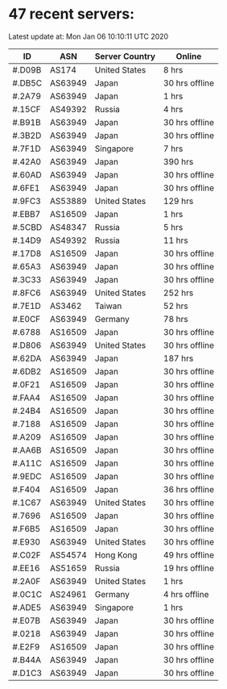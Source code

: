 # 47 recent servers:

Latest update at: Mon Jan 06 10:10:11 UTC 2020

| ID | ASN | Server Country | Online |
| -- | --- | -------------- | ------ |
| #.D09B | AS174 | United States | 8 hrs |
| #.DB5C | AS63949 | Japan | 30 hrs offline |
| #.2A79 | AS63949 | Japan | 1 hrs |
| #.15CF | AS49392 | Russia | 4 hrs |
| #.B91B | AS63949 | Japan | 30 hrs offline |
| #.3B2D | AS63949 | Japan | 30 hrs offline |
| #.7F1D | AS63949 | Singapore | 7 hrs |
| #.42A0 | AS63949 | Japan | 390 hrs |
| #.60AD | AS63949 | Japan | 30 hrs offline |
| #.6FE1 | AS63949 | Japan | 30 hrs offline |
| #.9FC3 | AS53889 | United States | 129 hrs |
| #.EBB7 | AS16509 | Japan | 1 hrs |
| #.5CBD | AS48347 | Russia | 5 hrs |
| #.14D9 | AS49392 | Russia | 11 hrs |
| #.17D8 | AS16509 | Japan | 30 hrs offline |
| #.65A3 | AS63949 | Japan | 30 hrs offline |
| #.3C33 | AS63949 | Japan | 30 hrs offline |
| #.8FC6 | AS63949 | United States | 252 hrs |
| #.7E1D | AS3462 | Taiwan | 52 hrs |
| #.E0CF | AS63949 | Germany | 78 hrs |
| #.6788 | AS16509 | Japan | 30 hrs offline |
| #.D806 | AS63949 | United States | 30 hrs offline |
| #.62DA | AS63949 | Japan | 187 hrs |
| #.6DB2 | AS16509 | Japan | 30 hrs offline |
| #.0F21 | AS16509 | Japan | 30 hrs offline |
| #.FAA4 | AS16509 | Japan | 30 hrs offline |
| #.24B4 | AS16509 | Japan | 30 hrs offline |
| #.7188 | AS16509 | Japan | 30 hrs offline |
| #.A209 | AS16509 | Japan | 30 hrs offline |
| #.AA6B | AS16509 | Japan | 30 hrs offline |
| #.A11C | AS16509 | Japan | 30 hrs offline |
| #.9EDC | AS16509 | Japan | 30 hrs offline |
| #.F404 | AS16509 | Japan | 36 hrs offline |
| #.1C67 | AS63949 | United States | 30 hrs offline |
| #.7696 | AS16509 | Japan | 30 hrs offline |
| #.F6B5 | AS16509 | Japan | 30 hrs offline |
| #.E930 | AS63949 | United States | 30 hrs offline |
| #.C02F | AS54574 | Hong Kong | 49 hrs offline |
| #.EE16 | AS51659 | Russia | 19 hrs offline |
| #.2A0F | AS63949 | United States | 1 hrs |
| #.0C1C | AS24961 | Germany | 4 hrs offline |
| #.ADE5 | AS63949 | Singapore | 1 hrs |
| #.E07B | AS63949 | Japan | 30 hrs offline |
| #.0218 | AS63949 | Japan | 30 hrs offline |
| #.E2F9 | AS16509 | Japan | 30 hrs offline |
| #.B44A | AS63949 | Japan | 30 hrs offline |
| #.D1C3 | AS63949 | Japan | 30 hrs offline |

